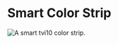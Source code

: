 # Smart Color Strip

![A smart tvi10 color strip.](https://github.com/ricebean-net/SmartColorStrip/blob/master/docs/smart-color-strip.png?raw=true "A smart tvi10 color strip.")
